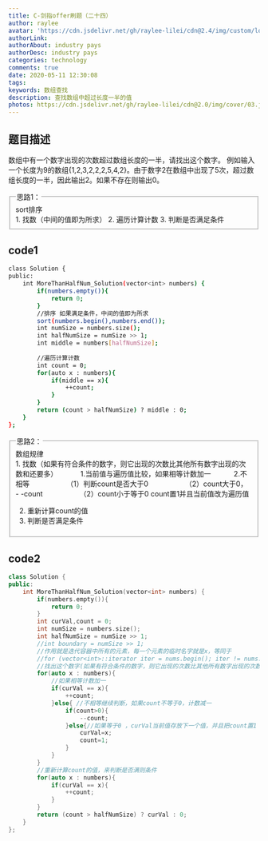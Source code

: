 ```yaml
---
title: C-剑指offer刷题（二十四）
author: raylee
avatar: 'https://cdn.jsdelivr.net/gh/raylee-lilei/cdn@2.4/img/custom/logo_1.png'
authorLink: 
authorAbout: industry pays
authorDesc: industry pays
categories: technology
comments: true
date: 2020-05-11 12:30:08
tags:
keywords: 数组查找
description: 查找数组中超过长度一半的值
photos: https://cdn.jsdelivr.net/gh/raylee-lilei/cdn@2.0/img/cover/03.jpg.webp
---
```

## 题目描述
数组中有一个数字出现的次数超过数组长度的一半，请找出这个数字。
例如输入一个长度为9的数组{1,2,3,2,2,2,5,4,2}。由于数字2在数组中出现了5次，超过数组长度的一半，因此输出2。如果不存在则输出0。

<form action="" method="">
<fieldset><legend font-weight:600>思路1：</legend>
<div align=“Center”>sort排序</div>
1. 找数（中间的值即为所求）
2. 遍历计算计数
3. 判断是否满足条件

</fieldset>
</form>

## code1
```bash
class Solution {
public:
    int MoreThanHalfNum_Solution(vector<int> numbers) {      
        if(numbers.empty()){
            return 0;
        }
        //排序 如果满足条件，中间的值即为所求
        sort(numbers.begin(),numbers.end());
        int numSize = numbers.size();
        int halfNumSize = numSize >> 1;
        int middle = numbers[halfNumSize];
        
        //遍历计算计数
        int count = 0;
        for(auto x : numbers){
            if(middle == x){
                ++count;
            }
        }
        return (count > halfNumSize) ? middle : 0;
    }
};
```

<form action="" method="">
<fieldset><legend font-weight:600>思路2：</legend>
<div align=“Center”>数组规律</div>
1. 找数（如果有符合条件的数字，则它出现的次数比其他所有数字出现的次数和还要多）
&emsp;&emsp;&emsp;1.当前值与遍历值比较，如果相等计数加一
&emsp;&emsp;&emsp;2.不相等
&emsp;&emsp;&emsp;&emsp;&emsp;（1）判断count是否大于0
&emsp;&emsp;&emsp;&emsp;&emsp;（2）count大于0， - -count
&emsp;&emsp;&emsp;&emsp;&emsp;（2）count小于等于0 count置1并且当前值改为遍历值

2. 重新计算count的值
3. 判断是否满足条件

</fieldset>
</form>

## code2
``` C++
class Solution {
public:
    int MoreThanHalfNum_Solution(vector<int> numbers) {
        if(numbers.empty()){
            return 0;
        }
        int curVal,count = 0;
        int numSize = numbers.size();
        int halfNumSize = numSize >> 1;
        //int boundary = numSize >> 1;
        //作用就是迭代容器中所有的元素，每一个元素的临时名字就是x，等同于
        //for (vector<int>::iterator iter = nums.begin(); iter != nums.end(); iter++)
        //找出这个数字(如果有符合条件的数字，则它出现的次数比其他所有数字出现的次数和还要多)
        for(auto x : numbers){
            //如果相等计数加一
            if(curVal == x){
                ++count;
            }else{ //不相等继续判断，如果count不等于0，计数减一
                if(count>0){
                    --count;
                }else{//如果等于0 ，curVal当前值存放下一个值，并且把count置1
                    curVal=x;
                    count=1;
                }
            }
        }
        //重新计算count的值，来判断是否满则条件
        for(auto x : numbers){
            if(curVal == x){
                ++count;
            }
        }
        return (count > halfNumSize) ? curVal : 0;
    }
};
```